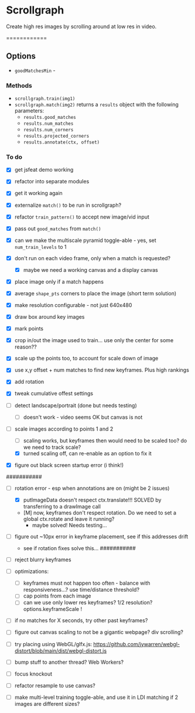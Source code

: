 # Scrollgraph

Create high res images by scrolling around at low res in video.

============

## Options

* `goodMatchesMin` - 

### Methods

* `scrollgraph.train(img1)`
* `scrollgraph.match(img2)` returns a `results` object with the following parameters:
  * `results.good_matches`
  * `results.num_matches`
  * `results.num_corners`
  * `results.projected_corners`
  * `results.annotate(ctx, offset)`

### To do

* [x] get jsfeat demo working
* [x] refactor into separate modules
* [x] get it working again
* [x] externalize `match()` to be run in scrollgraph?
* [x] refactor `train_pattern()` to accept new image/vid input
* [x] pass out `good_matches` from `match()` 
* [x] can we make the multiscale pyramid toggle-able - yes, set `num_train_levels` to 1
* [x] don't run on each video frame, only when a match is requested?
    * [x] maybe we need a working canvas and a display canvas
* [x] place image only if a match happens
* [x] average `shape_pts` corners to place the image (short term solution)
* [x] make resolution configurable - not just 640x480
* [x] draw box around key images
* [x] mark points
* [x] crop in/out the image used to train... use only the center for some reason??
* [x] scale up the points too, to account for scale down of image
* [x] use x,y offset + num matches to find new keyframes. Plus high rankings
* [x] add rotation
* [x] tweak cumulative offest settings

* [ ] detect landscape/portrait (done but needs testing)
  * [ ] doesn't work - video seems OK but canvas is not
* [ ] scale images according to points 1 and 2
  * [ ] scaling works, but keyframes then would need to be scaled too? do we need to track scale?
  * [x] turned scaling off, can re-enable as an option to fix it
* [x] figure out black screen startup error (i think!)

###########
* [ ] rotation error - esp when annotations are on (might be 2 issues)
  * [x] putImageData doesn't respect ctx.translate!!! SOLVED by transferring to a drawImage call
  * [M] now, keyframes don't respect rotation. Do we need to set a global ctx.rotate and leave it running?
    * maybe solved! Needs testing...
* [ ] figure out ~10px error in keyframe placement, see if this addresses drift
    * see if rotation fixes solve this...
###########



* [ ] reject blurry keyframes
* [ ] optimizations:
  * [ ] keyframes must not happen too often - balance with responsiveness...? use time/distance threshold?
  * [ ] cap points from each image
  * [ ] can we use only lower res keyframes? 1/2 resolution? options.keyframeScale !

* [ ] if no matches for X seconds, try other past keyframes?
* [ ] figure out canvas scaling to not be a gigantic webpage? div scrolling?

* [ ] try placing using WebGL/glfx.js: https://github.com/jywarren/webgl-distort/blob/main/dist/webgl-distort.js
* [ ] bump stuff to another thread? Web Workers?
* [ ] focus knockout
* [ ] refactor resample to use canvas?
* [ ] make multi-level training toggle-able, and use it in LDI matching if 2 images are different sizes?


